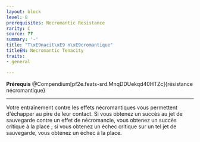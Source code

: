 ```yaml
---
layout: block
level: 8
prerequisites: Necromantic Resistance
rarity: C
source: ??
summary: '-'
title: "T\xE9nacit\xE9 n\xE9cromantique"
titleEN: Necromantic Tenacity
traits:
- general

---
```


<p><span><strong>Prérequis</strong> @Compendium[pf2e.feats-srd.MnqDDUekqd40HTZc]{résistance nécromantique}<br></span></p>
<hr>
<p>Votre entraînement contre les effets nécromantiques vous permettent d'échapper au pire de leur contact. Si vous obtenez un succès au jet de sauvegarde contre un effet de nécromancie, vous obtenez un succès critique à la place ; si vous obtenez un échec critique sur un tel jet de sauvegarde, vous obtenez un échec à la place.&nbsp;</p>